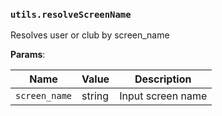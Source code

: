 ### `utils.resolveScreenName`

Resolves user or club by screen_name

**Params**:

|Name|Value|Description|
|--|--|--|
|`screen_name`|string|Input screen name|
